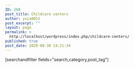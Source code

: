 ```yaml
---
ID: 268
post_title: Childcare centers
author: yxia0053
post_excerpt: ""
layout: page
permalink: >
  http://localhost/wordpress/index.php/childcare-centers/
published: true
post_date: 2020-08-30 14:21:34
---
```

[searchandfilter fields="search,category,post_tag"]